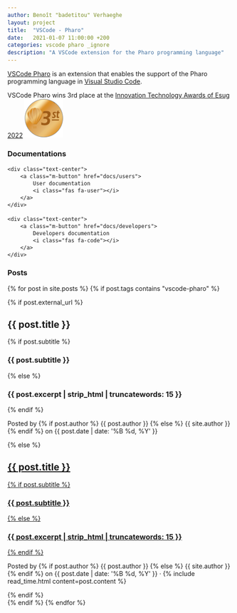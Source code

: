 ```yaml
---
author: Benoît "badetitou" Verhaeghe
layout: project
title:  "VSCode - Pharo"
date:   2021-01-07 11:00:00 +200
categories: vscode pharo _ignore
description: "A VSCode extension for the Pharo programming language"
---
```


[VSCode Pharo](https://marketplace.visualstudio.com/items?itemName=badetitou.pharo-language-server) is an extension that enables the support of the Pharo programming language in [Visual Studio Code](https://code.visualstudio.com/).

VSCode Pharo wins 3rd place at the [Innovation Technology Awards of Esug 2022](https://esug.github.io/2022-Conference/awardsSubmissions.html) ![3rd place medal](./img/esugAwards3rdBronzeRoundMedal.png)

### Documentations

<div class="masonry masonry-2">

    <div class="text-center">
        <a class="m-button" href="docs/users">
            User documentation
            <i class="fas fa-user"></i>
        </a>
    </div>

    <div class="text-center">
        <a class="m-button" href="docs/developers">
            Developers documentation
            <i class="fas fa-code"></i>
        </a>
    </div>
</div>

### Posts

<div class="masonry masonry-2">

{% for post in site.posts %}
 {% if post.tags contains "vscode-pharo" %}
  <div class="card">
    <div class="card-content post-preview">
      {% if post.external_url %}
        <a href="{{ post.external_url }}">
          <div>
            <div style="display: inline-grid;">
              <h2 class="card-title">{{ post.title }}</h2>
              {% if post.subtitle %}
              <h3 class="card-subtitle">{{ post.subtitle }}</h3>
              {% else %}
              <h3 class="card-subtitle">{{ post.excerpt | strip_html | truncatewords: 15 }}</h3>
              {% endif %}
            </div>
            <i class="fas fa-external-link-alt" style="float: right;" aria-hidden="true"></i>
          </div>
        </a>
        <p class="post-meta">Posted by
          {% if post.author %}
          {{ post.author }}
          {% else %}
          {{ site.author }}
          {% endif %}
          on
          {{ post.date | date: '%B %d, %Y' }}</p>
      {% else %}
        <a href="{{ post.url | prepend: site.baseurl | replace: '//', '/' }}">
          <h2 class="card-title">{{ post.title }}</h2>
          {% if post.subtitle %}
          <h3 class="card-subtitle">{{ post.subtitle }}</h3>
          {% else %}
          <h3 class="card-subtitle">{{ post.excerpt | strip_html | truncatewords: 15 }}</h3>
          {% endif %}
        </a>
        <p class="post-meta">Posted by
          {% if post.author %}
          {{ post.author }}
          {% else %}
          {{ site.author }}
          {% endif %}
          on
          {{ post.date | date: '%B %d, %Y' }} &middot; {% include read_time.html content=post.content %}</p>
      {% endif %}
    </div>
  </div>
   {% endif %}
{% endfor %}

</div>